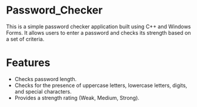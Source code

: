 # Password_Checker
This is a simple password checker application built using C++ and Windows Forms. It allows users to enter a password and checks its strength based on a set of criteria.

# Features

*   Checks password length.
*   Checks for the presence of uppercase letters, lowercase letters, digits, and special characters.
*   Provides a strength rating (Weak, Medium, Strong).
